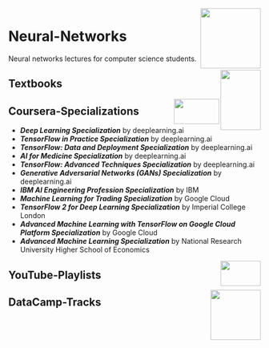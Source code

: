 <img align="right" width="120" height="120" src="https://github.com/cs-MohamedAyman/Computer-Science-Textbooks/blob/master/logos/neural-networks.jpg">

# Neural-Networks
Neural networks lectures for computer science students.

<img align="right" width="80" height="120" src="https://github.com/cs-MohamedAyman/Computer-Science-Textbooks/blob/master/logos/textbooks.jpg">

## Textbooks

<img align="right" width="90" height="50" src="https://github.com/cs-MohamedAyman/Coursera-Specializations/blob/master/organizations-logos/coursera.jpg">

## Coursera-Specializations

* ***Deep Learning Specialization*** by deeplearning.ai
* ***TensorFlow in Practice Specialization*** by deeplearning.ai
* ***TensorFlow: Data and Deployment Specialization*** by deeplearning.ai
* ***AI for Medicine Specialization*** by deeplearning.ai
* ***TensorFlow: Advanced Techniques Specialization*** by deeplearning.ai
* ***Generative Adversarial Networks (GANs) Specialization*** by deeplearning.ai
* ***IBM AI Engineering Profession Specialization*** by IBM
* ***Machine Learning for Trading Specialization*** by Google Cloud
* ***TensorFlow 2 for Deep Learning Specialization*** by Imperial College London
* ***Advanced Machine Learning with TensorFlow on Google Cloud Platform Specialization*** by Google Cloud
* ***Advanced Machine Learning Specialization*** by National Research University Higher School of Economics

<img align="right" width="80" height="50" src="https://github.com/cs-MohamedAyman/YouTube-Playlists/blob/master/organizations-logos/youtube.jpg">

## YouTube-Playlists

<img align="right" width="100" height="100" src="https://github.com/cs-MohamedAyman/DataCamp-Tracks/blob/master/organizations-logos/datacamp.jpg">

## DataCamp-Tracks
